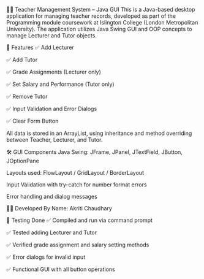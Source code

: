 🧑‍🏫 Teacher Management System – Java GUI
This is a Java-based desktop application for managing teacher records, developed as part of the Programming module coursework at Islington College (London Metropolitan University). The application utilizes Java Swing GUI and OOP concepts to manage Lecturer and Tutor objects.


🧰 Features
✅ Add Lecturer

✅ Add Tutor

✅ Grade Assignments (Lecturer only)

✅ Set Salary and Performance (Tutor only)

✅ Remove Tutor

✅ Input Validation and Error Dialogs

✅ Clear Form Button

All data is stored in an ArrayList<Teacher>, using inheritance and method overriding between Teacher, Lecturer, and Tutor.


🛠️ GUI Components
Java Swing: JFrame, JPanel, JTextField, JButton, JOptionPane

Layouts used: FlowLayout / GridLayout / BorderLayout

Input Validation with try-catch for number format errors

Error handling and dialog messages


👩‍💻 Developed By
Name: Akriti Chaudhary


🧪 Testing Done
✅ Compiled and run via command prompt

✅ Tested adding Lecturer and Tutor

✅ Verified grade assignment and salary setting methods

✅ Error dialogs for invalid input

✅ Functional GUI with all button operations


